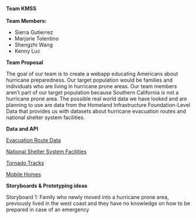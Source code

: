 
**Team KMSS** \
 \
**Team Members:**



*   Sierra Gutierrez
*   Marjorie Tolentino 
*   Shengzhi Wang
*   Kenny Luc 

**Team Proposal**

The goal of our team is to create a webapp educating Americans about hurricane preparedness. Our target population would be families and individuals who are living in hurricane prone areas. Our team members aren’t part of our target population because Southern California is not a hurricane prone area. The possible real world data we have looked and are planning to use are data from the Homeland Infrastructure Foundation-Level Data that provides us with datasets about hurricane evacuation routes and national shelter system facilities.

**Data and API**

[Evacuation Route Data](https://hifld-geoplatform.opendata.arcgis.com/datasets/hurricane-evacuation-routes?geometry=-99.092%2C30.473%2C-93.819%2C31.298)

[National Shelter System Facilities](https://hifld-geoplatform.opendata.arcgis.com/datasets/national-shelter-system-facilities/data)

[Tornado Tracks](https://hifld-geoplatform.opendata.arcgis.com/datasets/historical-tornado-tracks)

[Mobile Homes](https://hifld-geoplatform.opendata.arcgis.com/datasets/mobile-home-parks)

**Storyboards & Prototyping ideas**

Storyboard 1: Family who newly moved into a hurricane prone area, previously lived in the west coast and they have no knowledge on how to be prepared in case of an emergency
